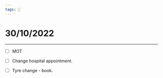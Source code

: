 ```yaml
---
tags: 📆
---
```


# 30/10/2022
---

- [ ] MOT
- [ ] Change hospital appointment.
- [ ] Tyre change - book.

